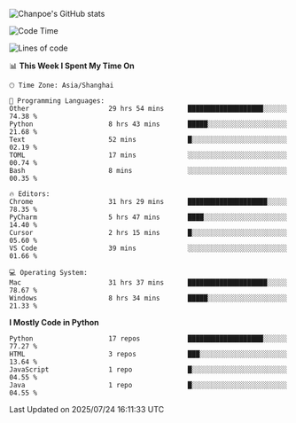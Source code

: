 ![Chanpoe's GitHub stats](https://github-readme-stats.vercel.app/api?username=Chanpoe&show_icons=true&count_private=true&theme=cobalt)

<!--START_SECTION:waka-->
![Code Time](http://img.shields.io/badge/Code%20Time-734%20hrs%2045%20mins-blue)

![Lines of code](https://img.shields.io/badge/From%20Hello%20World%20I%27ve%20Written-1.7%20million%20lines%20of%20code-blue)

📊 **This Week I Spent My Time On** 

```text
🕑︎ Time Zone: Asia/Shanghai

💬 Programming Languages: 
Other                    29 hrs 54 mins      ███████████████████░░░░░░   74.38 % 
Python                   8 hrs 43 mins       █████░░░░░░░░░░░░░░░░░░░░   21.68 % 
Text                     52 mins             █░░░░░░░░░░░░░░░░░░░░░░░░   02.19 % 
TOML                     17 mins             ░░░░░░░░░░░░░░░░░░░░░░░░░   00.74 % 
Bash                     8 mins              ░░░░░░░░░░░░░░░░░░░░░░░░░   00.35 % 

🔥 Editors: 
Chrome                   31 hrs 29 mins      ████████████████████░░░░░   78.35 % 
PyCharm                  5 hrs 47 mins       ████░░░░░░░░░░░░░░░░░░░░░   14.40 % 
Cursor                   2 hrs 15 mins       █░░░░░░░░░░░░░░░░░░░░░░░░   05.60 % 
VS Code                  39 mins             ░░░░░░░░░░░░░░░░░░░░░░░░░   01.66 % 

💻 Operating System: 
Mac                      31 hrs 37 mins      ████████████████████░░░░░   78.67 % 
Windows                  8 hrs 34 mins       █████░░░░░░░░░░░░░░░░░░░░   21.33 % 
```

**I Mostly Code in Python** 

```text
Python                   17 repos            ███████████████████░░░░░░   77.27 % 
HTML                     3 repos             ███░░░░░░░░░░░░░░░░░░░░░░   13.64 % 
JavaScript               1 repo              █░░░░░░░░░░░░░░░░░░░░░░░░   04.55 % 
Java                     1 repo              █░░░░░░░░░░░░░░░░░░░░░░░░   04.55 % 
```




 Last Updated on 2025/07/24 16:11:33 UTC
<!--END_SECTION:waka-->
